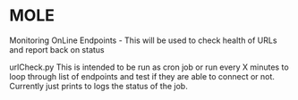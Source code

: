 # MOLE
Monitoring OnLine Endpoints - This will be used to check health of URLs and report back on status


urlCheck.py 
    This is intended to be run as cron job or run every X minutes to loop through list of endpoints and test if they are able to connect or not. Currently just prints to logs the status of the job.